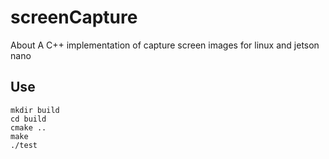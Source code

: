 # screenCapture
About A C++ implementation of capture screen images for linux and jetson nano

## Use

```shell
mkdir build 
cd build
cmake ..
make 
./test
```
